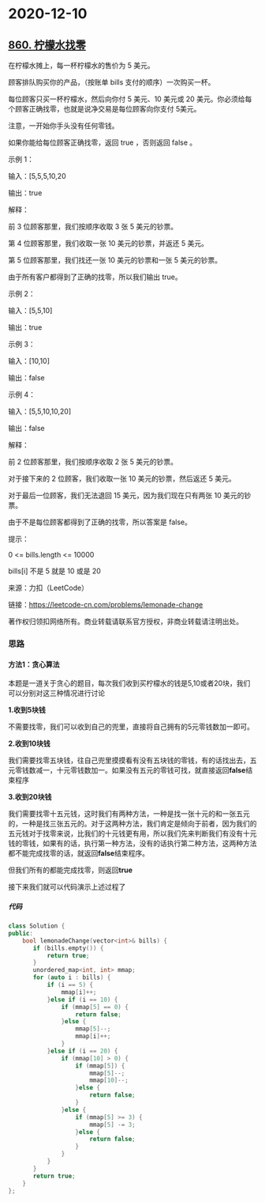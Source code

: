 # 2020-12-10

## [860. 柠檬水找零](https://leetcode-cn.com/problems/lemonade-change/)

在柠檬水摊上，每一杯柠檬水的售价为 5 美元。

顾客排队购买你的产品，（按账单 bills 支付的顺序）一次购买一杯。

每位顾客只买一杯柠檬水，然后向你付 5 美元、10 美元或 20 美元。你必须给每个顾客正确找零，也就是说净交易是每位顾客向你支付 5美元。

注意，一开始你手头没有任何零钱。

如果你能给每位顾客正确找零，返回 true ，否则返回 false 。

示例 1：

输入：[5,5,5,10,20

输出：true

解释：

前 3 位顾客那里，我们按顺序收取 3 张 5 美元的钞票。

第 4 位顾客那里，我们收取一张 10 美元的钞票，并返还 5 美元。

第 5 位顾客那里，我们找还一张 10 美元的钞票和一张 5 美元的钞票。

由于所有客户都得到了正确的找零，所以我们输出 true。

示例 2：

输入：[5,5,10]

输出：true

示例 3：

输入：[10,10]

输出：false

示例 4：

输入：[5,5,10,10,20]

输出：false

解释：

前 2 位顾客那里，我们按顺序收取 2 张 5 美元的钞票。

对于接下来的 2 位顾客，我们收取一张 10 美元的钞票，然后返还 5 美元。

对于最后一位顾客，我们无法退回 15 美元，因为我们现在只有两张 10 美元的钞票。

由于不是每位顾客都得到了正确的找零，所以答案是 false。

提示：

0 <= bills.length <= 10000

bills[i] 不是 5 就是 10 或是 20 

来源：力扣（LeetCode）

链接：https://leetcode-cn.com/problems/lemonade-change

著作权归领扣网络所有。商业转载请联系官方授权，非商业转载请注明出处。



### 思路

#### 方法1：贪心算法

本题是一道关于贪心的题目，每次我们收到买柠檬水的钱是5,10或者20块，我们可以分别对这三种情况进行讨论

**1.收到5块钱**

不需要找零，我们可以收到自己的兜里，直接将自己拥有的5元零钱数加一即可。

**2.收到10块钱**

我们需要找零五块钱，往自己兜里摸摸看有没有五块钱的零钱，有的话找出去，五元零钱数减一，十元零钱数加一。如果没有五元的零钱可找，就直接返回**false**结束程序

**3.收到20块钱**

我们需要找零十五元钱，这时我们有两种方法，一种是找一张十元的和一张五元的，一种是找三张五元的。对于这两种方法，我们肯定是倾向于前者，因为我们的五元钱对于找零来说，比我们的十元钱更有用，所以我们先来判断我们有没有十元钱的零钱，如果有的话，执行第一种方法，没有的话执行第二种方法，这两种方法都不能完成找零的话，就返回**false**结束程序。

但我们所有的都能完成找零，则返回**true**

接下来我们就可以代码演示上述过程了

##### 代码

```cpp
class Solution {
public:
    bool lemonadeChange(vector<int>& bills) {
       if (bills.empty()) {
           return true;
       }
       unordered_map<int, int> mmap;
       for (auto i : bills) {
           if (i == 5) {
               mmap[i]++;
           }else if (i == 10) {
               if (mmap[5] == 0) {
                   return false;
               }else {
                   mmap[5]--;
                   mmap[i]++;
               }
           }else if (i == 20) {
               if (mmap[10] > 0) {
                   if (mmap[5]) {
                       mmap[5]--;
                       mmap[10]--;
                   }else {
                       return false;
                   }
               }else {
                   if (mmap[5] >= 3) {
                       mmap[5] -= 3;
                   }else {
                       return false;
                   }
               }
           }
       }
       return true;
    }
};
```

